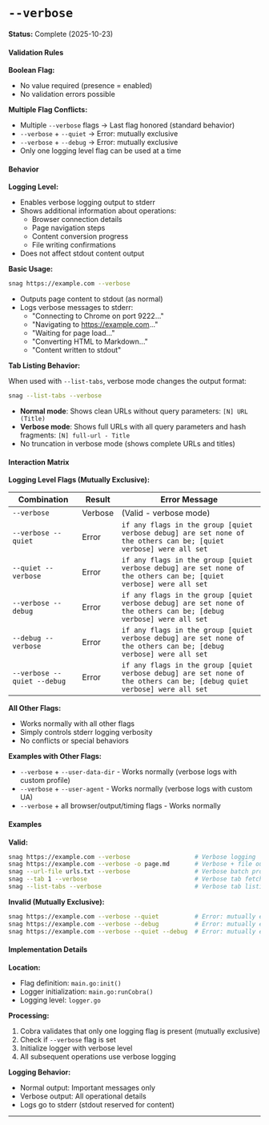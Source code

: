 # `--verbose`

**Status:** Complete (2025-10-23)

#### Validation Rules

**Boolean Flag:**

- No value required (presence = enabled)
- No validation errors possible

**Multiple Flag Conflicts:**

- Multiple `--verbose` flags → Last flag honored (standard behavior)
- `--verbose` + `--quiet` → Error: mutually exclusive
- `--verbose` + `--debug` → Error: mutually exclusive
- Only one logging level flag can be used at a time

#### Behavior

**Logging Level:**

- Enables verbose logging output to stderr
- Shows additional information about operations:
  - Browser connection details
  - Page navigation steps
  - Content conversion progress
  - File writing confirmations
- Does not affect stdout content output

**Basic Usage:**

```bash
snag https://example.com --verbose
```

- Outputs page content to stdout (as normal)
- Logs verbose messages to stderr:
  - "Connecting to Chrome on port 9222..."
  - "Navigating to https://example.com..."
  - "Waiting for page load..."
  - "Converting HTML to Markdown..."
  - "Content written to stdout"

**Tab Listing Behavior:**

When used with `--list-tabs`, verbose mode changes the output format:

```bash
snag --list-tabs --verbose
```

- **Normal mode**: Shows clean URLs without query parameters: `[N] URL (Title)`
- **Verbose mode**: Shows full URLs with all query parameters and hash fragments: `[N] full-url - Title`
- No truncation in verbose mode (shows complete URLs and titles)

#### Interaction Matrix

**Logging Level Flags (Mutually Exclusive):**

| Combination                 | Result  | Error Message                                                                                                           |
| --------------------------- | ------- | ----------------------------------------------------------------------------------------------------------------------- |
| `--verbose`                 | Verbose | (Valid - verbose mode)                                                                                                  |
| `--verbose --quiet`         | Error   | `if any flags in the group [quiet verbose debug] are set none of the others can be; [quiet verbose] were all set`       |
| `--quiet --verbose`         | Error   | `if any flags in the group [quiet verbose debug] are set none of the others can be; [quiet verbose] were all set`       |
| `--verbose --debug`         | Error   | `if any flags in the group [quiet verbose debug] are set none of the others can be; [debug verbose] were all set`       |
| `--debug --verbose`         | Error   | `if any flags in the group [quiet verbose debug] are set none of the others can be; [debug verbose] were all set`       |
| `--verbose --quiet --debug` | Error   | `if any flags in the group [quiet verbose debug] are set none of the others can be; [debug quiet verbose] were all set` |

**All Other Flags:**

- Works normally with all other flags
- Simply controls stderr logging verbosity
- No conflicts or special behaviors

**Examples with Other Flags:**

- `--verbose` + `--user-data-dir` - Works normally (verbose logs with custom profile)
- `--verbose` + `--user-agent` - Works normally (verbose logs with custom UA)
- `--verbose` + all browser/output/timing flags - Works normally

#### Examples

**Valid:**

```bash
snag https://example.com --verbose                  # Verbose logging
snag https://example.com --verbose -o page.md       # Verbose + file output
snag --url-file urls.txt --verbose                  # Verbose batch processing
snag --tab 1 --verbose                              # Verbose tab fetch
snag --list-tabs --verbose                          # Verbose tab listing
```

**Invalid (Mutually Exclusive):**

```bash
snag https://example.com --verbose --quiet          # Error: mutually exclusive
snag https://example.com --verbose --debug          # Error: mutually exclusive
snag https://example.com --verbose --quiet --debug  # Error: mutually exclusive
```

#### Implementation Details

**Location:**

- Flag definition: `main.go:init()`
- Logger initialization: `main.go:runCobra()`
- Logging level: `logger.go`

**Processing:**

1. Cobra validates that only one logging flag is present (mutually exclusive)
2. Check if `--verbose` flag is set
3. Initialize logger with verbose level
4. All subsequent operations use verbose logging

**Logging Behavior:**

- Normal output: Important messages only
- Verbose output: All operational details
- Logs go to stderr (stdout reserved for content)

---
